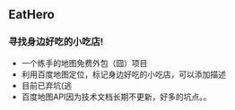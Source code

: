 ## EatHero
### 寻找身边好吃的小吃店!
* 一个练手的地图免费外包（囧）项目
* 利用百度地图定位，标记身边好吃的小吃店，可以添加描述
* 目前已弃坑(逃
* 百度地图API因为技术文档长期不更新，好多的坑点。。
